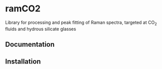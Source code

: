 # ramCO2

Library for processing and peak fitting of Raman spectra, targeted at CO$_2$ fluids and hydrous silicate glasses

## Documentation
    

## Installation


